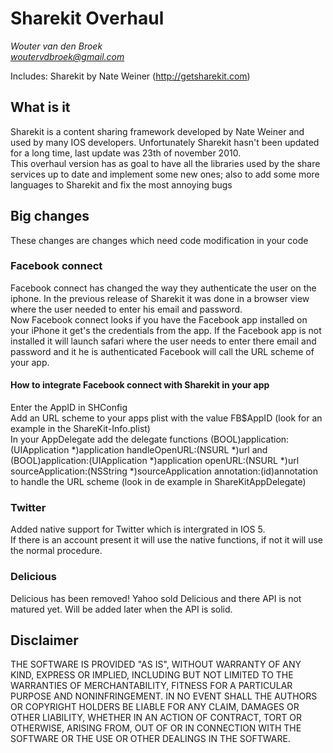# Sharekit Overhaul 

*Wouter van den Broek*<br />
*woutervdbroek@gmail.com*<br />

Includes: Sharekit by Nate Weiner (http://getsharekit.com)

## What is it

Sharekit is a content sharing framework developed by Nate Weiner and used by many IOS developers. Unfortunately Sharekit hasn't been updated for a long time, last update was 23th of november 2010.<br />
This overhaul version has as goal to have all the libraries used by the share services up to date and implement some new ones; also to add some more languages to Sharekit and fix the most annoying bugs 

## Big changes

These changes are changes which need code modification in your code

### Facebook connect

Facebook connect has changed the way they authenticate the user on the iphone. In the previous release of Sharekit it was done in a browser view where the user needed to enter his email and password.<br />
Now Facebook connect looks if you have the Facebook app installed on your iPhone it get's the credentials from the app. If the Facebook app is not installed it will launch safari where the user needs to enter there email and password and it he is authenticated Facebook will call the URL scheme of your app.<br />
#### How to integrate Facebook connect with Sharekit in your app
Enter the AppID in SHConfig<br />
Add an URL scheme to your apps plist with the value FB$AppID (look for an example in the ShareKit-Info.plist)<br />
In your AppDelegate add the delegate functions (BOOL)application:(UIApplication *)application handleOpenURL:(NSURL *)url and (BOOL)application:(UIApplication *)application openURL:(NSURL *)url sourceApplication:(NSString *)sourceApplication annotation:(id)annotation to handle the URL scheme (look in de example in ShareKitAppDelegate)


### Twitter
Added native support for Twitter which is intergrated in IOS 5.<br />
If there is an account present it will use the native functions, if not it will use the normal procedure.

### Delicious

Delicious has been removed! 
Yahoo sold Delicious and there API is not matured yet. Will be added later when the API is solid.

## Disclaimer

THE SOFTWARE IS PROVIDED "AS IS", WITHOUT WARRANTY OF ANY KIND,
EXPRESS OR IMPLIED, INCLUDING BUT NOT LIMITED TO THE WARRANTIES
OF MERCHANTABILITY, FITNESS FOR A PARTICULAR PURPOSE AND
NONINFRINGEMENT. IN NO EVENT SHALL THE AUTHORS OR COPYRIGHT
HOLDERS BE LIABLE FOR ANY CLAIM, DAMAGES OR OTHER LIABILITY,
WHETHER IN AN ACTION OF CONTRACT, TORT OR OTHERWISE, ARISING
FROM, OUT OF OR IN CONNECTION WITH THE SOFTWARE OR THE USE OR
OTHER DEALINGS IN THE SOFTWARE.